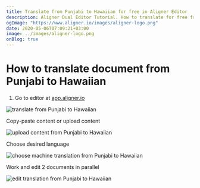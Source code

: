 ```yaml
---
title: Translate from Punjabi to Hawaiian for free in Aligner Editor
description: Aligner Dual Editor Tutorial. How to translate for free from Punjabi to Hawaiian. Aligner is multilingual document management platform. 
ogImage: "https://www.aligner.io/images/aligner-logo.png"
date: 2020-05-06T07:09:21+03:00
image: ../images/aligner-logo.png
onBlog: true
---
```


# How to translate document from Punjabi to Hawaiian

1. Go to editor at [app.aligner.io](https://app.aligner.io "Aligner App web page")

![translate from Punjabi to Hawaiian](../aligner-blank-editor.png "translate from Punjabi to Hawaiian")

Copy-paste content or upload content

![upload content from Punjabi to Hawaiian](../aligner-uploaded-document.png "upload content from Punjabi to Hawaiian")

Choose desired language

![choose machine translation from Punjabi to Hawaiian](../aligner-language-dropdown.png "choose machine translation from Punjabi to Hawaiian")

Work and edit 2 documents in parallel

![edit translation from Punjabi to Hawaiian](../aligner-double-sitded-editor.png "edit translation from Punjabi to Hawaiian")

